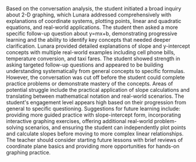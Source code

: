 Based on the conversation analysis, the student initiated a broad inquiry about 2-D graphing, which Lunara addressed comprehensively with explanations of coordinate systems, plotting points, linear and quadratic equations, and real-world applications. The student then asked a more specific follow-up question about y=mx+b, demonstrating progressive learning and the ability to identify key concepts that needed deeper clarification. Lunara provided detailed explanations of slope and y-intercept concepts with multiple real-world examples including cell phone bills, temperature conversion, and taxi fares. The student showed strength in asking targeted follow-up questions and appeared to be building understanding systematically from general concepts to specific formulas. However, the conversation was cut off before the student could complete practice problems or demonstrate mastery of the concepts. Areas of potential struggle include the practical application of slope calculations and translating between mathematical notation and real-world scenarios. The student's engagement level appears high based on their progression from general to specific questioning. Suggestions for future learning include: providing more guided practice with slope-intercept form, incorporating interactive graphing exercises, offering additional real-world problem-solving scenarios, and ensuring the student can independently plot points and calculate slopes before moving to more complex linear relationships. The teacher should consider starting future lessons with brief reviews of coordinate plane basics and providing more opportunities for hands-on graphing practice.